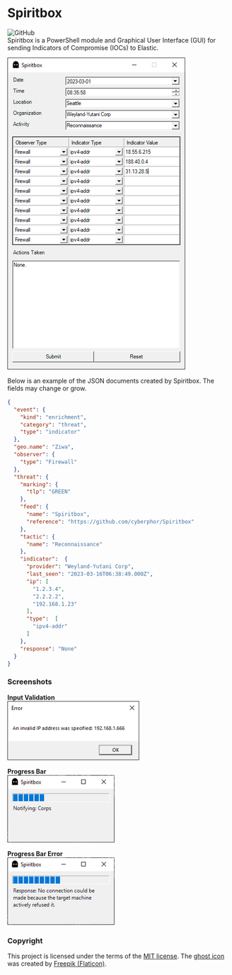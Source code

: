# Spiritbox
![GitHub](https://img.shields.io/github/license/cyberphor/spiritbox)  
Spiritbox is a PowerShell module and Graphical User Interface (GUI) for sending Indicators of Compromise (IOCs) to Elastic. 

![Screenshot](/screenshots/screenshot.png)

Below is an example of the JSON documents created by Spiritbox. The fields may change or grow. 
```json
{
  "event": {
    "kind": "enrichment",
    "category": "threat",
    "type": "indicator"
  },
  "geo.name": "Ziwa",
  "observer": {
    "type": "Firewall"
  },
  "threat": {
    "marking": {
      "tlp": "GREEN"
    },
    "feed": {
      "name": "Spiritbox",
      "reference": "https://github.com/cyberphor/Spiritbox"
    },
    "tactic": {
      "name": "Reconnaissance"
    },
    "indicator":  {
      "provider": "Weyland-Yutani Corp",
      "last_seen": "2023-03-16T06:38:49.000Z",
      "ip": [
        "1.2.3.4",
        "2.2.2.2",
        "192.168.1.23"
      ],
      "type":  [
        "ipv4-addr"
      ]
    },
    "response": "None"
  }
}
```

### Screenshots
**Input Validation**  
![Input Validation](/screenshots/screenshot-input-validation.png)

**Progress Bar**  
![Progress Bar](/screenshots/screenshot-progress-bar.png)

**Progress Bar Error**  
![Progress Bar Error](/screenshots/screenshot-progress-bar-error.png)

### Copyright
This project is licensed under the terms of the [MIT license](/LICENSE). The [ghost icon](/ghost.ico) was created by <a href="https://www.flaticon.com/free-icons/ghost" title="ghost icons">Freepik (Flaticon)</a>.
